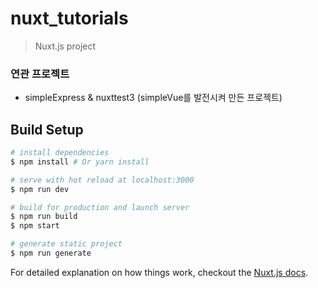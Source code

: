 # nuxt_tutorials

> Nuxt.js project
### 연관 프로젝트 
   - simpleExpress & nuxttest3 (simpleVue를 발전시켜 만든 프로젝트)

## Build Setup

``` bash
# install dependencies
$ npm install # Or yarn install

# serve with hot reload at localhost:3000
$ npm run dev

# build for production and launch server
$ npm run build
$ npm start

# generate static project
$ npm run generate
```

For detailed explanation on how things work, checkout the [Nuxt.js docs](https://github.com/nuxt/nuxt.js).
